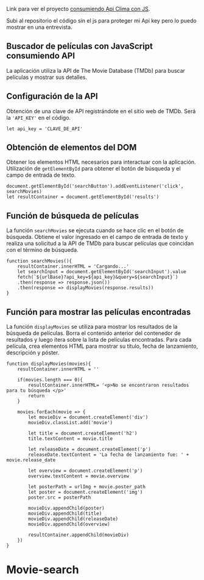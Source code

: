 Link para ver el proyecto [consumiendo Api Clima con JS](https://movie-js-search.netlify.app/).

Subi al repositorio el código sin el js para proteger mi Api key pero lo puedo mostrar en una entrevista.

## Buscador de películas con JavaScript consumiendo API

La aplicación utiliza la API de The Movie Database (TMDb) para buscar películas y mostrar sus detalles.

## Configuración de la API

Obtención de una clave de API registrándote en el sitio web de TMDb. Será la `'API_KEY'` en el código.

    let api_key = 'CLAVE_DE_API'

## Obtención de elementos del DOM

Obtener los elementos HTML necesarios para interactuar con la aplicación. Utilización de `getElementById` para obtener el botón de búsqueda y el campo de entrada de texto.

    document.getElementById('searchButton').addEventListener('click', searchMovies)
    let resultContainer = document.getElementById('results')

## Función de búsqueda de películas

La función `searchMovies` se ejecuta cuando se hace clic en el botón de búsqueda. Obtiene el valor ingresado en el campo de entrada de texto y realiza una solicitud a la API de TMDb para buscar películas que coincidan con el término de búsqueda.

    function searchMovies(){
        resultContainer.innerHTML = 'Cargando...'
        let searchInput = document.getElementById('searchInput').value
        fetch(`${urlBase}?api_key=${api_key}&query=${searchInput}`)
        .then(response => response.json())
        .then(response => displayMovies(response.results))
    }

## Función para mostrar las películas encontradas

La función `displayMovies` se utiliza para mostrar los resultados de la búsqueda de películas. Borra el contenido anterior del contenedor de resultados y luego itera sobre la lista de películas encontradas. Para cada película, crea elementos HTML para mostrar su título, fecha de lanzamiento, descripción y póster.

    function displayMovies(movies){
        resultContainer.innerHTML = ''

        if(movies.length === 0){
            resultContainer.innerHTML= '<p>No se encontraron resultados para tu búsqueda </p>'
            return
        }

        movies.forEach(movie => {
            let movieDiv = document.createElement('div')
            movieDiv.classList.add('movie')

            let title = document.createElement('h2')
            title.textContent = movie.title

            let releaseDate = document.createElement('p')
            releaseDate.textContent = 'La fecha de lanzamiento fue: ' + movie.release_date

            let overview = document.createElement('p')
            overview.textContent = movie.overview

            let posterPath = urlImg + movie.poster_path
            let poster = document.createElement('img')
            poster.src = posterPath

            movieDiv.appendChild(poster)
            movieDiv.appendChild(title)
            movieDiv.appendChild(releaseDate)
            movieDiv.appendChild(overview)

            resultContainer.appendChild(movieDiv)
        })
    }

# Movie-search
